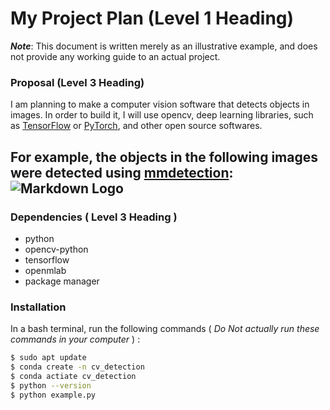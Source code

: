 # My Project Plan (Level 1 Heading) 
***Note***: This document is written merely as an illustrative example, and does not provide any working guide to an actual project.

### Proposal (Level 3 Heading)
I am planning to make a computer vision software that detects objects in images.
In order to build it, I will use opencv, deep learning libraries, such as [TensorFlow](https://www.tensorflow.org/?hl=ko) or [PyTorch](https://pytorch.org/), and other open source softwares.

For example, the objects in the following images were detected using [mmdetection](https://github.com/open-mmlab/mmdetection):
![Markdown Logo](https://user-images.githubusercontent.com/12907710/137271636-56ba1cd2-b110-4812-8221-b4c120320aa9.png)
---
### Dependencies ( Level 3 Heading )
- python
- opencv-python
- tensorflow
- openmlab
- package manager
### Installation
In a bash terminal, run the following commands ( *Do Not actually run these commands in your computer* ) :
``` sh
$ sudo apt update
$ conda create -n cv_detection
$ conda actiate cv_detection
$ python --version
$ python example.py
```
